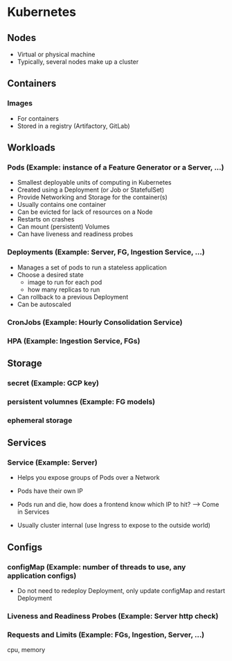 # Kubernetes

## Nodes

- Virtual or physical machine
- Typically, several nodes make up a cluster

## Containers

### Images

- For containers
- Stored in a registry (Artifactory, GitLab)

## Workloads

### Pods (Example: instance of a Feature Generator or a Server, ...)

- Smallest deployable units of computing in Kubernetes
- Created using a Deployment (or Job or StatefulSet)
- Provide Networking and Storage for the container(s)
- Usually contains one container
- Can be evicted for lack of resources on a Node
- Restarts on crashes
- Can mount (persistent) Volumes
- Can have liveness and readiness probes

### Deployments (Example: Server, FG, Ingestion Service, ...)

- Manages a set of pods to run a stateless application
- Choose a desired state
  - image to run for each pod
  - how many replicas to run
- Can rollback to a previous Deployment
- Can be autoscaled

### CronJobs (Example: Hourly Consolidation Service)

### HPA (Example: Ingestion Service, FGs)

## Storage

### secret (Example: GCP key)

### persistent volumnes (Example: FG models)

### ephemeral storage

## Services

### Service (Example: Server)

- Helps you expose groups of Pods over a Network

- Pods have their own IP 
- Pods run and die, how does a frontend know which IP to hit? --> Come in Services
- Usually cluster internal (use Ingress to expose to the outside world)

## Configs

### configMap (Example: number of threads to use, any application configs)

- Do not need to redeploy Deployment, only update configMap and restart Deployment

### Liveness and Readiness Probes (Example: Server http check)

### Requests and Limits (Example: FGs, Ingestion, Server, ...)

cpu, memory
